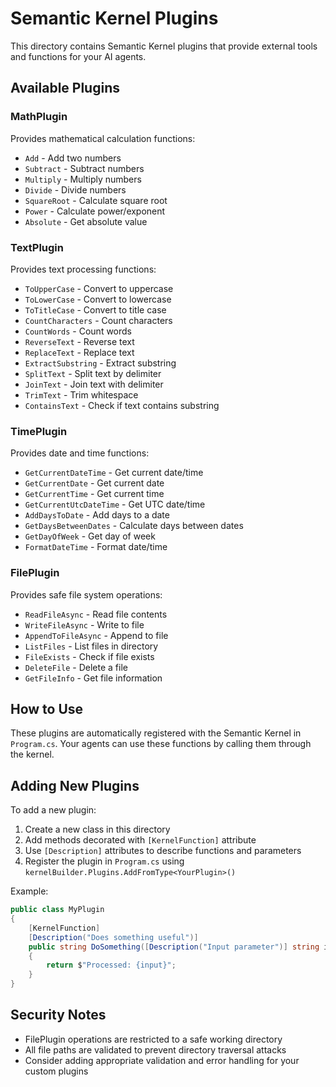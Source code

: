 # Semantic Kernel Plugins

This directory contains Semantic Kernel plugins that provide external tools and functions for your AI agents.

## Available Plugins

### MathPlugin
Provides mathematical calculation functions:
- `Add` - Add two numbers
- `Subtract` - Subtract numbers  
- `Multiply` - Multiply numbers
- `Divide` - Divide numbers
- `SquareRoot` - Calculate square root
- `Power` - Calculate power/exponent
- `Absolute` - Get absolute value

### TextPlugin
Provides text processing functions:
- `ToUpperCase` - Convert to uppercase
- `ToLowerCase` - Convert to lowercase
- `ToTitleCase` - Convert to title case
- `CountCharacters` - Count characters
- `CountWords` - Count words
- `ReverseText` - Reverse text
- `ReplaceText` - Replace text
- `ExtractSubstring` - Extract substring
- `SplitText` - Split text by delimiter
- `JoinText` - Join text with delimiter
- `TrimText` - Trim whitespace
- `ContainsText` - Check if text contains substring

### TimePlugin
Provides date and time functions:
- `GetCurrentDateTime` - Get current date/time
- `GetCurrentDate` - Get current date
- `GetCurrentTime` - Get current time
- `GetCurrentUtcDateTime` - Get UTC date/time
- `AddDaysToDate` - Add days to a date
- `GetDaysBetweenDates` - Calculate days between dates
- `GetDayOfWeek` - Get day of week
- `FormatDateTime` - Format date/time

### FilePlugin
Provides safe file system operations:
- `ReadFileAsync` - Read file contents
- `WriteFileAsync` - Write to file
- `AppendToFileAsync` - Append to file
- `ListFiles` - List files in directory
- `FileExists` - Check if file exists
- `DeleteFile` - Delete a file
- `GetFileInfo` - Get file information

## How to Use

These plugins are automatically registered with the Semantic Kernel in `Program.cs`. Your agents can use these functions by calling them through the kernel.

## Adding New Plugins

To add a new plugin:

1. Create a new class in this directory
2. Add methods decorated with `[KernelFunction]` attribute
3. Use `[Description]` attributes to describe functions and parameters
4. Register the plugin in `Program.cs` using `kernelBuilder.Plugins.AddFromType<YourPlugin>()`

Example:
```csharp
public class MyPlugin
{
    [KernelFunction]
    [Description("Does something useful")]
    public string DoSomething([Description("Input parameter")] string input)
    {
        return $"Processed: {input}";
    }
}
```

## Security Notes

- FilePlugin operations are restricted to a safe working directory
- All file paths are validated to prevent directory traversal attacks
- Consider adding appropriate validation and error handling for your custom plugins

